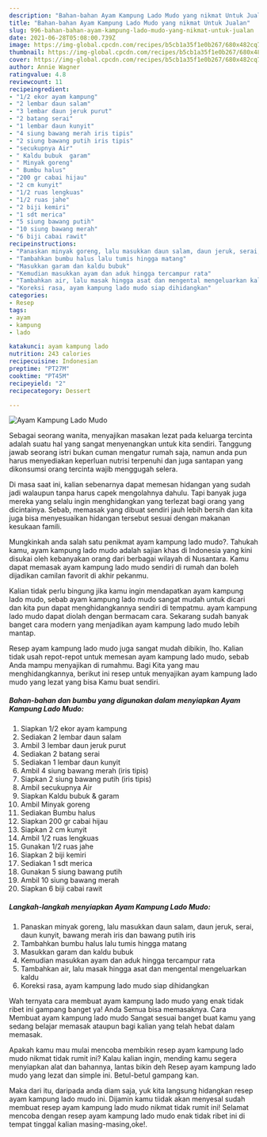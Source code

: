 ```yaml
---
description: "Bahan-bahan Ayam Kampung Lado Mudo yang nikmat Untuk Jualan"
title: "Bahan-bahan Ayam Kampung Lado Mudo yang nikmat Untuk Jualan"
slug: 996-bahan-bahan-ayam-kampung-lado-mudo-yang-nikmat-untuk-jualan
date: 2021-06-28T05:08:00.739Z
image: https://img-global.cpcdn.com/recipes/b5cb1a35f1e0b267/680x482cq70/ayam-kampung-lado-mudo-foto-resep-utama.jpg
thumbnail: https://img-global.cpcdn.com/recipes/b5cb1a35f1e0b267/680x482cq70/ayam-kampung-lado-mudo-foto-resep-utama.jpg
cover: https://img-global.cpcdn.com/recipes/b5cb1a35f1e0b267/680x482cq70/ayam-kampung-lado-mudo-foto-resep-utama.jpg
author: Annie Wagner
ratingvalue: 4.8
reviewcount: 11
recipeingredient:
- "1/2 ekor ayam kampung"
- "2 lembar daun salam"
- "3 lembar daun jeruk purut"
- "2 batang serai"
- "1 lembar daun kunyit"
- "4 siung bawang merah iris tipis"
- "2 siung bawang putih iris tipis"
- "secukupnya Air"
- " Kaldu bubuk  garam"
- " Minyak goreng"
- " Bumbu halus"
- "200 gr cabai hijau"
- "2 cm kunyit"
- "1/2 ruas lengkuas"
- "1/2 ruas jahe"
- "2 biji kemiri"
- "1 sdt merica"
- "5 siung bawang putih"
- "10 siung bawang merah"
- "6 biji cabai rawit"
recipeinstructions:
- "Panaskan minyak goreng, lalu masukkan daun salam, daun jeruk, serai, daun kunyit, bawang merah iris dan bawang putih iris"
- "Tambahkan bumbu halus lalu tumis hingga matang"
- "Masukkan garam dan kaldu bubuk"
- "Kemudian masukkan ayam dan aduk hingga tercampur rata"
- "Tambahkan air, lalu masak hingga asat dan mengental mengeluarkan kaldu"
- "Koreksi rasa, ayam kampung lado mudo siap dihidangkan"
categories:
- Resep
tags:
- ayam
- kampung
- lado

katakunci: ayam kampung lado 
nutrition: 243 calories
recipecuisine: Indonesian
preptime: "PT27M"
cooktime: "PT45M"
recipeyield: "2"
recipecategory: Dessert

---
```



![Ayam Kampung Lado Mudo](https://img-global.cpcdn.com/recipes/b5cb1a35f1e0b267/680x482cq70/ayam-kampung-lado-mudo-foto-resep-utama.jpg)

Sebagai seorang wanita, menyajikan masakan lezat pada keluarga tercinta adalah suatu hal yang sangat menyenangkan untuk kita sendiri. Tanggung jawab seorang istri bukan cuman mengatur rumah saja, namun anda pun harus menyediakan keperluan nutrisi terpenuhi dan juga santapan yang dikonsumsi orang tercinta wajib menggugah selera.

Di masa  saat ini, kalian sebenarnya dapat memesan hidangan yang sudah jadi walaupun tanpa harus capek mengolahnya dahulu. Tapi banyak juga mereka yang selalu ingin menghidangkan yang terlezat bagi orang yang dicintainya. Sebab, memasak yang dibuat sendiri jauh lebih bersih dan kita juga bisa menyesuaikan hidangan tersebut sesuai dengan makanan kesukaan famili. 



Mungkinkah anda salah satu penikmat ayam kampung lado mudo?. Tahukah kamu, ayam kampung lado mudo adalah sajian khas di Indonesia yang kini disukai oleh kebanyakan orang dari berbagai wilayah di Nusantara. Kamu dapat memasak ayam kampung lado mudo sendiri di rumah dan boleh dijadikan camilan favorit di akhir pekanmu.

Kalian tidak perlu bingung jika kamu ingin mendapatkan ayam kampung lado mudo, sebab ayam kampung lado mudo sangat mudah untuk dicari dan kita pun dapat menghidangkannya sendiri di tempatmu. ayam kampung lado mudo dapat diolah dengan bermacam cara. Sekarang sudah banyak banget cara modern yang menjadikan ayam kampung lado mudo lebih mantap.

Resep ayam kampung lado mudo juga sangat mudah dibikin, lho. Kalian tidak usah repot-repot untuk memesan ayam kampung lado mudo, sebab Anda mampu menyajikan di rumahmu. Bagi Kita yang mau menghidangkannya, berikut ini resep untuk menyajikan ayam kampung lado mudo yang lezat yang bisa Kamu buat sendiri.

<!--inarticleads1-->

##### Bahan-bahan dan bumbu yang digunakan dalam menyiapkan Ayam Kampung Lado Mudo:

1. Siapkan 1/2 ekor ayam kampung
1. Sediakan 2 lembar daun salam
1. Ambil 3 lembar daun jeruk purut
1. Sediakan 2 batang serai
1. Sediakan 1 lembar daun kunyit
1. Ambil 4 siung bawang merah (iris tipis)
1. Siapkan 2 siung bawang putih (iris tipis)
1. Ambil secukupnya Air
1. Siapkan  Kaldu bubuk &amp; garam
1. Ambil  Minyak goreng
1. Sediakan  Bumbu halus
1. Siapkan 200 gr cabai hijau
1. Siapkan 2 cm kunyit
1. Ambil 1/2 ruas lengkuas
1. Gunakan 1/2 ruas jahe
1. Siapkan 2 biji kemiri
1. Sediakan 1 sdt merica
1. Gunakan 5 siung bawang putih
1. Ambil 10 siung bawang merah
1. Siapkan 6 biji cabai rawit




<!--inarticleads2-->

##### Langkah-langkah menyiapkan Ayam Kampung Lado Mudo:

1. Panaskan minyak goreng, lalu masukkan daun salam, daun jeruk, serai, daun kunyit, bawang merah iris dan bawang putih iris
1. Tambahkan bumbu halus lalu tumis hingga matang
1. Masukkan garam dan kaldu bubuk
1. Kemudian masukkan ayam dan aduk hingga tercampur rata
1. Tambahkan air, lalu masak hingga asat dan mengental mengeluarkan kaldu
1. Koreksi rasa, ayam kampung lado mudo siap dihidangkan




Wah ternyata cara membuat ayam kampung lado mudo yang enak tidak ribet ini gampang banget ya! Anda Semua bisa memasaknya. Cara Membuat ayam kampung lado mudo Sangat sesuai banget buat kamu yang sedang belajar memasak ataupun bagi kalian yang telah hebat dalam memasak.

Apakah kamu mau mulai mencoba membikin resep ayam kampung lado mudo nikmat tidak rumit ini? Kalau kalian ingin, mending kamu segera menyiapkan alat dan bahannya, lantas bikin deh Resep ayam kampung lado mudo yang lezat dan simple ini. Betul-betul gampang kan. 

Maka dari itu, daripada anda diam saja, yuk kita langsung hidangkan resep ayam kampung lado mudo ini. Dijamin kamu tiidak akan menyesal sudah membuat resep ayam kampung lado mudo nikmat tidak rumit ini! Selamat mencoba dengan resep ayam kampung lado mudo enak tidak ribet ini di tempat tinggal kalian masing-masing,oke!.

